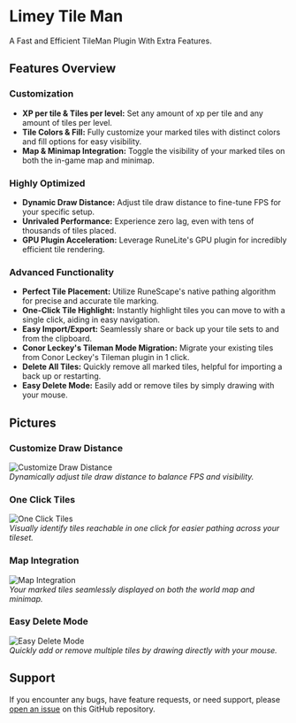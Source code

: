 # Limey Tile Man
A Fast and Efficient TileMan Plugin With Extra Features.

## Features Overview
### Customization
  - **XP per tile & Tiles per level:** Set any amount of xp per tile and any amount of tiles per level.
  - **Tile Colors & Fill:** Fully customize your marked tiles with distinct colors and fill options for easy visibility.
  - **Map & Minimap Integration:** Toggle the visibility of your marked tiles on both the in-game map and minimap.
### Highly Optimized
  - **Dynamic Draw Distance:** Adjust tile draw distance to fine-tune FPS for your specific setup.
  - **Unrivaled Performance:** Experience zero lag, even with tens of thousands of tiles placed.
  - **GPU Plugin Acceleration:** Leverage RuneLite's GPU plugin for incredibly efficient tile rendering.
### Advanced Functionality
  - **Perfect Tile Placement:** Utilize RuneScape's native pathing algorithm for precise and accurate tile marking.
  - **One-Click Tile Highlight:**  Instantly highlight tiles you can move to with a single click, aiding in easy navigation.
  - **Easy Import/Export:** Seamlessly share or back up your tile sets to and from the clipboard.
  - **Conor Leckey's Tileman Mode Migration:** Migrate your existing tiles from Conor Leckey's Tileman plugin in 1 click.
  - **Delete All Tiles:** Quickly remove all marked tiles, helpful for importing a back up or restarting.
  - **Easy Delete Mode:** Easily add or remove tiles by simply drawing with your mouse.

## Pictures

### Customize Draw Distance
![Customize Draw Distance](https://github.com/user-attachments/assets/5de38de8-3c3f-4b8e-aeed-002b41900d95)
<br>
*Dynamically adjust tile draw distance to balance FPS and visibility.*

### One Click Tiles
![One Click Tiles](https://github.com/user-attachments/assets/a9bde984-0095-4782-8d6c-bc07a1990c56)
<br>
*Visually identify tiles reachable in one click for easier pathing across your tileset.*

### Map Integration
![Map Integration](https://github.com/user-attachments/assets/d45f6ab2-c841-4da4-99e0-802b8aabdbe0)
<br>
*Your marked tiles seamlessly displayed on both the world map and minimap.*

### Easy Delete Mode
![Easy Delete Mode](https://github.com/user-attachments/assets/039337fd-1538-4380-88d6-494d1c341568)
<br>
*Quickly add or remove multiple tiles by drawing directly with your mouse.*

## Support

If you encounter any bugs, have feature requests, or need support, please [open an issue](https://github.com/ModestLime/LimeyTileMan/issues) on this GitHub repository.
